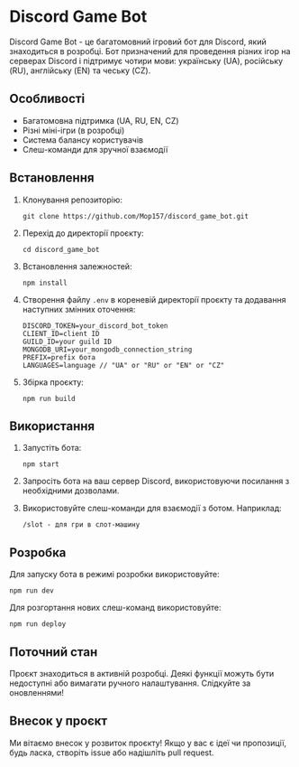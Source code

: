 
# Discord Game Bot

Discord Game Bot - це багатомовний ігровий бот для Discord, який знаходиться в розробці. Бот призначений для проведення різних ігор на серверах Discord і підтримує чотири мови: українську (UA), російську (RU), англійську (EN) та чеську (CZ).

## Особливості

- Багатомовна підтримка (UA, RU, EN, CZ)
- Різні міні-ігри (в розробці)
- Система балансу користувачів
- Слеш-команди для зручної взаємодії

## Встановлення

1. Клонування репозиторію:
   ```
   git clone https://github.com/Mop157/discord_game_bot.git
   ```

2. Перехід до директорії проєкту:
   ```
   cd discord_game_bot
   ```

3. Встановлення залежностей:
   ```
   npm install
   ```

4. Створення файлу `.env` в кореневій директорії проєкту та додавання наступних змінних оточення:
   ```
   DISCORD_TOKEN=your_discord_bot_token
   CLIENT_ID=client ID
   GUILD_ID=your guild ID
   MONGODB_URI=your_mongodb_connection_string
   PREFIX=prefix бота
   LANGUAGES=language // "UA" or "RU" or "EN" or "CZ"
   ```

5. Збірка проєкту:
   ```
   npm run build
   ```

## Використання

1. Запустіть бота:
   ```
   npm start
   ```

2. Запросіть бота на ваш сервер Discord, використовуючи посилання з необхідними дозволами.

3. Використовуйте слеш-команди для взаємодії з ботом. Наприклад:
   ```
   /slot - для гри в слот-машину
   ```

## Розробка

Для запуску бота в режимі розробки використовуйте:
```
npm run dev
```

Для розгортання нових слеш-команд використовуйте:
```
npm run deploy
```

## Поточний стан

Проєкт знаходиться в активній розробці. Деякі функції можуть бути недоступні або вимагати ручного налаштування. Слідкуйте за оновленнями!

## Внесок у проєкт

Ми вітаємо внесок у розвиток проєкту! Якщо у вас є ідеї чи пропозиції, будь ласка, створіть issue або надішліть pull request.
